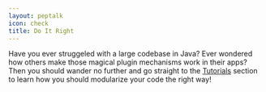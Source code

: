 ```yaml
---
layout: peptalk
icon: check
title: Do It Right
---
```

Have you ever struggeled with a large codebase in Java? Ever wondered how others make those magical plugin mechanisms work in their apps? Then you should wander no further and go straight to the [Tutorials](/Tutorials) section to learn how you should modularize your code the right way!